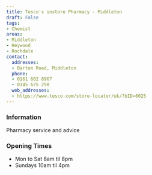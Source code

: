 ```yaml
---
title: Tesco's instore Pharmacy - Middleton
draft: False
tags:
- Chemist
areas:
- Middleton
- Heywood
- Rochdale
contact:
  addresses:
  - Barton Road, Middleton
  phone:
  - 0161 602 8967
  - 0345 675 298
  web_addresses:
  - https://www.tesco.com/store-locator/uk/?bID=6025
---
```


### Information
Pharmacy service and advice

### Opening Times
- Mon to Sat  8am til 8pm
- Sundays  10am til 4pm